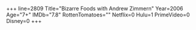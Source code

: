 +++
line=2809
Title="Bizarre Foods with Andrew Zimmern"
Year=2006
Age="7+"
IMDb="7.8"
RottenTomatoes=""
Netflix=0
Hulu=1
PrimeVideo=0
Disney=0
+++

